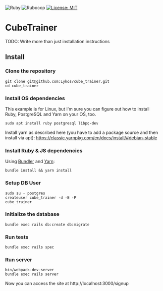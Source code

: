 ![Ruby](https://github.com/Lykos/cube_trainer/workflows/Ruby/badge.svg)
![Rubocop](https://github.com/Lykos/cube_trainer/workflows/Rubocop/badge.svg)
[![License: MIT](https://img.shields.io/badge/License-MIT-yellow.svg)](https://opensource.org/licenses/MIT)

# CubeTrainer
TODO: Write more than just installation instructions

## Install

### Clone the repository

```shell
git clone git@github.com:Lykos/cube_trainer.git
cd cube_trainer
```

### Install OS dependencies

This example is for Linux, but I'm sure you can figure out how to install
Ruby, PostgreSQL and Yarn on your OS, too.

```shell
sudo apt install ruby postgresql libpq-dev
```

Install yarn as described here (you have to add a package source and then install via apt): https://classic.yarnpkg.com/en/docs/install/#debian-stable

### Install Ruby & JS dependencies

Using [Bundler](https://github.com/bundler/bundler) and [Yarn](https://github.com/yarnpkg/yarn):

```shell
bundle install && yarn install
```

### Setup DB User

```shell
sudo su - postgres
createuser cube_trainer -d -E -P
cube_trainer
```

### Initialize the database

```shell
bundle exec rails db:create db:migrate
```

### Run tests

```shell
bundle exec rails spec
```

### Run server
```shell
bin/webpack-dev-server
bundle exec rails server
```

Now you can access the site at http://localhost:3000/signup
